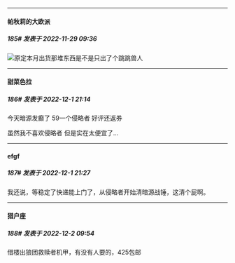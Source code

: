 

*****

####  帕秋莉的大欧派  
##### 185#       发表于 2022-11-29 09:36

<img src="https://static.saraba1st.com/image/smiley/face2017/001.png" referrerpolicy="no-referrer">原定本月出货那堆东西是不是只出了个跳跳兽人



*****

####  甜菜色拉  
##### 186#       发表于 2022-12-1 21:14

今天暗源发癫了 59一个侵略者 好评还返券

虽然我不喜欢侵略者 但是实在太便宜了...



*****

####  efgf  
##### 187#       发表于 2022-12-1 21:27

我还说，等稳定了快递能上门了，从侵略者开始清暗源战锤，这清个屁啊。



*****

####  猎户座  
##### 188#       发表于 2022-12-2 09:54

借楼出狼团救赎者机甲，有没有人要的，425包邮

